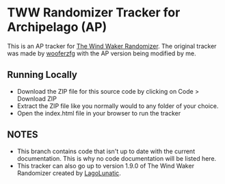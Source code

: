 # TWW Randomizer Tracker for Archipelago (AP)

This is an AP tracker for [The Wind Waker Randomizer](https://archipelago.gg/games/The%20Wind%20Waker/info/en). The original tracker was made by [wooferzfg](https://github.com/wooferzfg/tww-rando-tracker) with the AP version being modified by me.

## Running Locally

* Download the ZIP file for this source code by clicking on Code > Download ZIP
* Extract the ZIP file like you normally would to any folder of your choice.
* Open the index.html file in your browser to run the tracker

## NOTES

* This branch contains code that isn't up to date with the current documentation. This is why no code documentation will be listed here.
* This tracker can also go up to version 1.9.0 of The Wind Waker Randomizer created by [LagoLunatic](https://github.com/LagoLunatic/wwrando).
